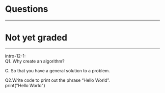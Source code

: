 # Questions
-----------------------
# Not yet graded
--------------------------
intro-12-1:<br>
 Q1. Why create an algorithm?

C. So that you have a general solution to a problem.

Q2.Write code to print out the phrase “Hello World”.<br>
print("Hello World")

